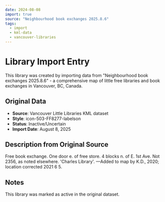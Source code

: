 ```yaml
---
date: 2024-08-08
import: true
source: "Neighbourhood book exchanges 2025.8.6"
tags:
  - import
  - kml-data
  - vancouver-libraries
---
```


# Library Import Entry

This library was created by importing data from "Neighbourhood book exchanges 2025.8.6" - a comprehensive map of little free libraries and book exchanges in Vancouver, BC, Canada.

## Original Data

- **Source**: Vancouver Little Libraries KML dataset
- **Style**: icon-503-FF8277-labelson
- **Status**: Inactive/Uncertain
- **Import Date**: August 8, 2025

## Description from Original Source

Free book exchange. One door e. of free store.
4 blocks n. of E. 1st Ave.
Not 2356, as noted elsewhere.
'Charles Library'.
—Added to map by K.D., 2020; 
location corrected 2021 6 5.



## Notes

This library was marked as active in the original dataset.

